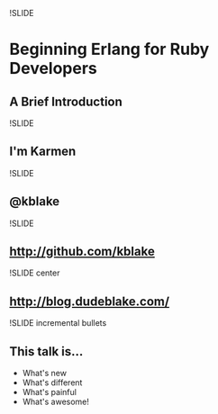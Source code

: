 !SLIDE

# Beginning Erlang for Ruby Developers #
## A Brief Introduction ##

!SLIDE

## I'm Karmen ##

!SLIDE

## @kblake ##

!SLIDE

## http://github.com/kblake ##

!SLIDE center


## http://blog.dudeblake.com/ ##

!SLIDE incremental bullets

## This talk is... ##

* What's new
* What's different
* What's painful
* What's awesome!

